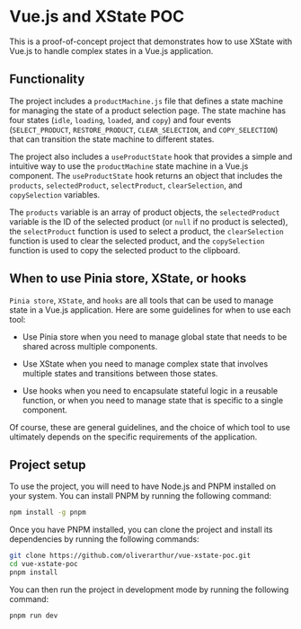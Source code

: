 # Vue.js and XState POC

This is a proof-of-concept project that demonstrates how to use XState with Vue.js to handle complex states in a Vue.js application.

## Functionality

The project includes a `productMachine.js` file that defines a state machine for managing the state of a product selection page. The state machine has four states (`idle`, `loading`, `loaded`, and `copy`) and four events (`SELECT_PRODUCT`, `RESTORE_PRODUCT`, `CLEAR_SELECTION`, and `COPY_SELECTION`) that can transition the state machine to different states.

The project also includes a `useProductState` hook that provides a simple and intuitive way to use the `productMachine` state machine in a Vue.js component. The `useProductState` hook returns an object that includes the `products`, `selectedProduct`, `selectProduct`, `clearSelection`, and `copySelection` variables.

The `products` variable is an array of product objects, the `selectedProduct` variable is the ID of the selected product (or `null` if no product is selected), the `selectProduct` function is used to select a product, the `clearSelection` function is used to clear the selected product, and the `copySelection` function is used to copy the selected product to the clipboard.

## When to use Pinia store, XState, or hooks

`Pinia store`, `XState`, and `hooks` are all tools that can be used to manage state in a Vue.js application. Here are some guidelines for when to use each tool:

- Use Pinia store when you need to manage global state that needs to be shared across multiple components.

- Use XState when you need to manage complex state that involves multiple states and transitions between those states.

- Use hooks when you need to encapsulate stateful logic in a reusable function, or when you need to manage state that is specific to a single component.

Of course, these are general guidelines, and the choice of which tool to use ultimately depends on the specific requirements of the application.

## Project setup

To use the project, you will need to have Node.js and PNPM installed on your system. You can install PNPM by running the following command:

```sh
npm install -g pnpm
```

Once you have PNPM installed, you can clone the project and install its dependencies by running the following commands:

```sh
git clone https://github.com/oliverarthur/vue-xstate-poc.git
cd vue-xstate-poc
pnpm install
```

You can then run the project in development mode by running the following command:

```sh
pnpm run dev
```

